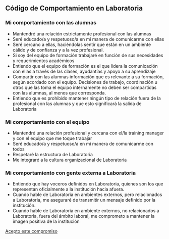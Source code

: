 
## Código de Comportamiento en Laboratoria

### Mi comportamiento con las alumnas

- Mantendré una relación estrictamente profesional con las alumnas
- Seré educado/a y respetuoso/a  en mi manera de comunicarme con ellas
- Seré cercano a ellas, haciéndolas sentir que están en un ambiente cálido y de confianza y a la vez profesional.
- Si soy del equipo de formación trabajaré en función de sus necesidades y requerimientos académicos
- Entiendo que el equipo de formación es el que lidera la comunicación con ellas a través de las clases, ayudantías y apoyo a su aprendizaje
- Compartir con las alumnas información que es relevante a su formación, según acordado con el equipo. Decisiones de trabajo, coordinación u otros que las toma el equipo internamente no deben ser compartidas con las alumnas, al menos que corresponda.
- Entiendo que es prohibido mantener ningún tipo de relación fuera de la profesional con las alumnas y que esto significará la salida de Laboratoria


### Mi comportamiento con el equipo

- Mantendré una relación profesional y cercana con el/la training manager y con el equipo que me toque trabajar
- Seré educado/a y respetuoso/a en mi manera de comunicarme con todos
- Respetaré la estructura de Laboratoria
- Me integraré a la cultura organizacional de Laboratoria

### Mi comportamiento con gente externa a Laboratoria
- Entiendo que hay voceros definidos en Laboratoria, quienes son los que representan oficialmente a la institución hacia afuera.
- Cuando hable de Laboratoria en ambientes externos, pero relacionados a Laboratoria, me aseguraré de transmitir un mensaje definido por la institución.
- Cuando hable de Laboratoria en ambiente externos, no relacionados a Laboratoria, fuera del ámbito laboral, me comprometo a mantener la imagen positiva de la institución 

[Acepto este compromiso](../04-pedagogico/01-presentacioncapa.md)
